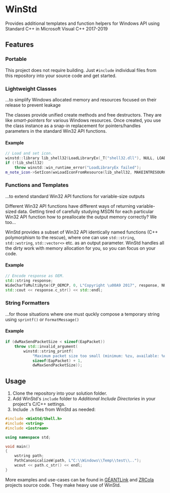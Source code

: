 ﻿# WinStd

Provides additional templates and function helpers for Windows API using Standard C++ in Microsoft Visual C++ 2017-2019

## Features

### Portable

This project does not require building. Just `#include` individual files from this repository into your source code and get started.

### Lightweight Classes

...to simplify Windows allocated memory and resources focused on their release to prevent leakage

The classes provide unified create methods and free destructors. They are like _smart-pointers_ for various Windows resources. Once created, you use the class instance as a snap-in replacement for pointers/handles parameters in the standard Win32 API functions.

#### Example

```C++
// Load and set icon.
winstd::library lib_shell32(LoadLibraryEx(_T("shell32.dll"), NULL, LOAD_LIBRARY_AS_DATAFILE | LOAD_LIBRARY_AS_IMAGE_RESOURCE));
if (!lib_shell32)
    throw winstd::win_runtime_error("LoadLibraryEx failed");
m_note_icon->SetIcon(wxLoadIconFromResource(lib_shell32, MAKEINTRESOURCE(48)));
```

### Functions and Templates

...to extend standard Win32 API functions for variable-size outputs

Different Win32 API functions have different ways of returning variable-sized data. Getting tired of carefully studying MSDN for each particular Win32 API function how to preallocate the output memory correctly? We too...

WinStd provides a subset of Win32 API identically named functions (C++ polymorphism to the rescue), where one can use `std::string`, `std::wstring`, `std::vector<>` etc. as an output parameter. WinStd handles all the dirty work with memory allocation for you, so you can focus on your code.

#### Example

```C++
// Encode response as OEM.
std::string response;
WideCharToMultiByte(CP_OEMCP, 0, L"Copyright \u00A9 2017", response, NULL, NULL);
std::cout << response.c_str() << std::endl;
```

### String Formatters

...for those situations where one must quckly compose a temporary string using `sprintf()` or `FormatMessage()`

#### Example

```C++
if (dwMaxSendPacketSize < sizeof(EapPacket))
    throw std::invalid_argument(
        winstd::string_printf(
            "Maximum packet size too small (minimum: %zu, available: %u).",
            sizeof(EapPacket) + 1,
            dwMaxSendPacketSize));
```

## Usage

1. Clone the repository into your solution folder.
2. Add WinStd's `include` folder to _Additional Include Directories_ in your project's C/C++ settings.
3. Include `.h` files from WinStd as needed:
```C++
#include <WinStd/Shell.h>
#include <string>
#include <iostream>

using namespace std;

void main()
{
    wstring path;
    PathCanonicalizeW(path, L"C:\\Windows\\Temp\\test\\..");
    wcout << path.c_str() << endl;
}
```

More examples and use-cases can be found in [GÉANTLink](https://github.com/Amebis/GEANTLink) and [ZRCola](https://github.com/Amebis/ZRCola) projects source code. They make heavy use of WinStd.
